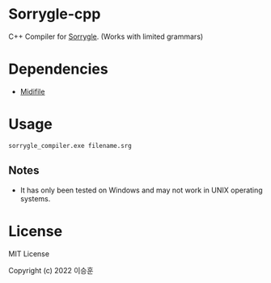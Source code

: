 # Sorrygle-cpp

C++ Compiler for [Sorrygle](https://github.com/JJoriping/Sorrygle). (Works with limited grammars)

# Dependencies

- [Midifile](https://github.com/craigsapp/midifile)

# Usage

```
sorrygle_compiler.exe filename.srg
```

## Notes

- It has only been tested on Windows and may not work in UNIX operating systems.

# License

MIT License

Copyright (c) 2022 이승훈
